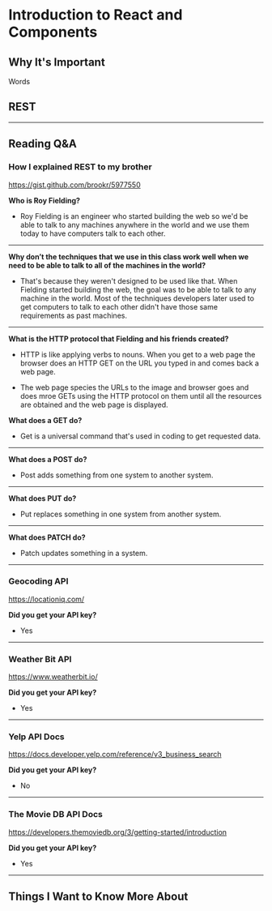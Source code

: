 # Introduction to React and Components

## Why It's Important

Words

## REST


-----------------

## Reading Q&A

### **How I explained REST to my brother**

<https://gist.github.com/brookr/5977550>

**Who is Roy Fielding?**

- Roy Fielding is an engineer who started building the web so we'd be able to talk to any machines anywhere in the world and we use them today to have computers talk to each other. 

---

**Why don’t the techniques that we use in this class work well when we need to be able to talk to all of the machines in the world?**

- That's because they weren't designed to be used like that. When Fielding started building the web, the goal was to be able to talk to any machine in the world. Most of the techniques developers later used to get computers to talk to each other didn't have those same requirements as past machines. 

---

**What is the HTTP protocol that Fielding and his friends created?**

- HTTP is like applying verbs to nouns. When you get to a web page the browser does an HTTP GET on the URL you typed in and comes back a web page. 

- The web page species the URLs to the image and browser goes and does mroe GETs using the HTTP protocol on them until all the resources are obtained and the web page is displayed. 

**What does a GET do?**

- Get is a universal command that's used in coding to get requested data. 

---

**What does a POST do?**

- Post adds something from one system to another system.

---

**What does PUT do?**

- Put replaces something in one system from another system.

---

**What does PATCH do?**

- Patch updates something in a system. 


-----------------

### **Geocoding API**

<https://locationiq.com/>

**Did you get your API key?**

- Yes

-----------------

### **Weather Bit API**

<https://www.weatherbit.io/>

**Did you get your API key?**

- Yes

-----------------

### **Yelp API Docs**

<https://docs.developer.yelp.com/reference/v3_business_search>

**Did you get your API key?**

- No

-----------------

### **The Movie DB API Docs**

<https://developers.themoviedb.org/3/getting-started/introduction>

**Did you get your API key?**

- Yes

-----------------


## Things I Want to Know More About
